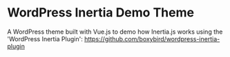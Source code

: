 # WordPress Inertia Demo Theme

A WordPress theme built with Vue.js to demo how Inertia.js works using the 'WordPress Inertia Plugin': https://github.com/boxybird/wordpress-inertia-plugin
